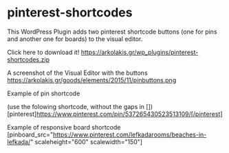 # pinterest-shortcodes
This WordPress Plugin adds two pinterest shortcode buttons (one for pins and another one for boards) to the visual editor.

Click here to download it!
https://arkolakis.gr/wp_plugins/pinterest-shortcodes.zip

A screenshot of the Visual Editor with the buttons
https://arkolakis.gr/goods/elements/2015/11/pinbuttons.png

Example of pin shortcode

(use the folowing shortcode, without the gaps in [])
[pinterest]https://www.pinterest.com/pin/537265430523513109/[/pinterest]

Example of responsive board shortcode
[pinboard_src="https://www.pinterest.com/lefkadarooms/beaches-in-lefkada/" scaleheight="600" scalewidth="150"]
